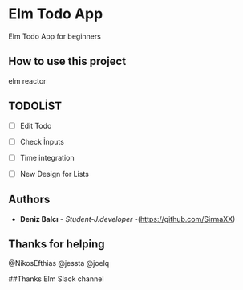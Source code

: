 # Elm Todo App

Elm Todo App for beginners

## How to use this project
elm reactor


## TODOLİST
- [ ] Edit Todo
- [ ] Check İnputs
- [ ] Time integration
- [ ] New Design for Lists



## Authors

* **Deniz Balcı** - *Student-J.developer* -(https://github.com/SirmaXX)


## Thanks for helping
@NikosEfthias @jessta @joelq

##Thanks Elm Slack channel

